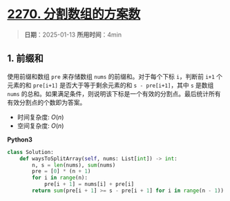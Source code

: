# [2270. 分割数组的方案数](https://leetcode.cn/problems/number-of-ways-to-split-array/description/)

> **日期**：2025-01-13
> **所用时间**：4min

## 1. 前缀和

使用前缀和数组 `pre` 来存储数组 `nums` 的前缀和。对于每个下标 `i`，判断前 `i+1` 个元素的和 `pre[i+1]` 是否大于等于剩余元素的和 `s - pre[i+1]`，其中 `s` 是数组 `nums` 的总和。如果满足条件，则说明该下标是一个有效的分割点。最后统计所有有效分割点的个数即为答案。

- 时间复杂度: $O(n)$
- 空间复杂度: $O(n)$

**Python3**

```python
class Solution:
    def waysToSplitArray(self, nums: List[int]) -> int:
        n, s = len(nums), sum(nums)
        pre = [0] * (n + 1)
        for i in range(n):
            pre[i + 1] = nums[i] + pre[i]
        return sum(pre[i + 1] >= s - pre[i + 1] for i in range(n - 1))
```